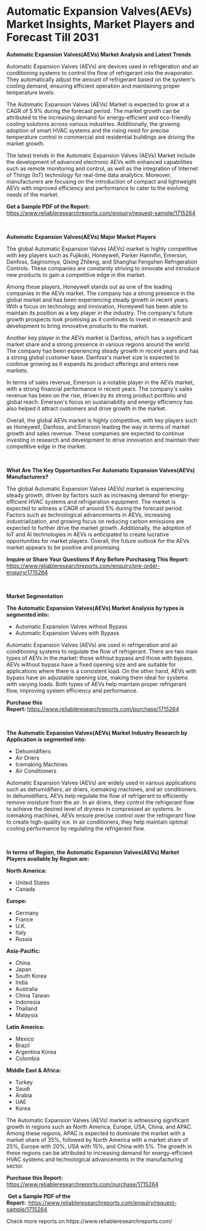 <p><h1>Automatic Expansion Valves(AEVs) Market Insights, Market Players and Forecast Till 2031</h1></p><p><strong>Automatic Expansion Valves(AEVs) Market Analysis and Latest Trends</strong></p>
<p><p>Automatic Expansion Valves (AEVs) are devices used in refrigeration and air conditioning systems to control the flow of refrigerant into the evaporator. They automatically adjust the amount of refrigerant based on the system's cooling demand, ensuring efficient operation and maintaining proper temperature levels.</p><p>The Automatic Expansion Valves (AEVs) Market is expected to grow at a CAGR of 5.9% during the forecast period. The market growth can be attributed to the increasing demand for energy-efficient and eco-friendly cooling solutions across various industries. Additionally, the growing adoption of smart HVAC systems and the rising need for precise temperature control in commercial and residential buildings are driving the market growth.</p><p>The latest trends in the Automatic Expansion Valves (AEVs) Market include the development of advanced electronic AEVs with enhanced capabilities such as remote monitoring and control, as well as the integration of Internet of Things (IoT) technology for real-time data analytics. Moreover, manufacturers are focusing on the introduction of compact and lightweight AEVs with improved efficiency and performance to cater to the evolving needs of the market.</p></p>
<p><strong>Get a Sample PDF of the Report:&nbsp;</strong> <a href="https://www.reliableresearchreports.com/enquiry/request-sample/1715264">https://www.reliableresearchreports.com/enquiry/request-sample/1715264</a></p>
<p>&nbsp;</p>
<p><strong>Automatic Expansion Valves(AEVs) Major Market Players</strong></p>
<p><p>The global Automatic Expansion Valves (AEVs) market is highly competitive with key players such as Fujikoki, Honeywell, Parker Hannifin, Emerson, Danfoss, Saginomiya, Qixing Zhileng, and Shanghai Fengshen Refrigeration Controls. These companies are constantly striving to innovate and introduce new products to gain a competitive edge in the market.</p><p>Among these players, Honeywell stands out as one of the leading companies in the AEVs market. The company has a strong presence in the global market and has been experiencing steady growth in recent years. With a focus on technology and innovation, Honeywell has been able to maintain its position as a key player in the industry. The company's future growth prospects look promising as it continues to invest in research and development to bring innovative products to the market.</p><p>Another key player in the AEVs market is Danfoss, which has a significant market share and a strong presence in various regions around the world. The company has been experiencing steady growth in recent years and has a strong global customer base. Danfoss's market size is expected to continue growing as it expands its product offerings and enters new markets.</p><p>In terms of sales revenue, Emerson is a notable player in the AEVs market, with a strong financial performance in recent years. The company's sales revenue has been on the rise, driven by its strong product portfolio and global reach. Emerson's focus on sustainability and energy efficiency has also helped it attract customers and drive growth in the market.</p><p>Overall, the global AEVs market is highly competitive, with key players such as Honeywell, Danfoss, and Emerson leading the way in terms of market growth and sales revenue. These companies are expected to continue investing in research and development to drive innovation and maintain their competitive edge in the market.</p></p>
<p>&nbsp;</p>
<p><strong>What Are The Key Opportunities For Automatic Expansion Valves(AEVs) Manufacturers?</strong></p>
<p><p>The global Automatic Expansion Valves (AEVs) market is experiencing steady growth, driven by factors such as increasing demand for energy-efficient HVAC systems and refrigeration equipment. The market is expected to witness a CAGR of around 5% during the forecast period. Factors such as technological advancements in AEVs, increasing industrialization, and growing focus on reducing carbon emissions are expected to further drive the market growth. Additionally, the adoption of IoT and AI technologies in AEVs is anticipated to create lucrative opportunities for market players. Overall, the future outlook for the AEVs market appears to be positive and promising.</p></p>
<p><strong>Inquire or Share Your Questions If Any Before Purchasing This Report:</strong> <a href="https://www.reliableresearchreports.com/enquiry/pre-order-enquiry/1715264">https://www.reliableresearchreports.com/enquiry/pre-order-enquiry/1715264</a></p>
<p>&nbsp;</p>
<p><strong>Market Segmentation</strong></p>
<p><strong>The Automatic Expansion Valves(AEVs) Market Analysis by types is segmented into:</strong></p>
<p><ul><li>Automatic Expansion Valves without Bypass</li><li>Automatic Expansion Valves with Bypass</li></ul></p>
<p><p>Automatic Expansion Valves (AEVs) are used in refrigeration and air conditioning systems to regulate the flow of refrigerant. There are two main types of AEVs in the market: those without bypass and those with bypass. AEVs without bypass have a fixed opening size and are suitable for applications where there is a consistent load. On the other hand, AEVs with bypass have an adjustable opening size, making them ideal for systems with varying loads. Both types of AEVs help maintain proper refrigerant flow, improving system efficiency and performance.</p></p>
<p><strong>Purchase this Report:&nbsp;</strong><a href="https://www.reliableresearchreports.com/purchase/1715264">https://www.reliableresearchreports.com/purchase/1715264</a></p>
<p>&nbsp;</p>
<p><strong>The Automatic Expansion Valves(AEVs) Market Industry Research by Application is segmented into:</strong></p>
<p><ul><li>Dehumidifiers</li><li>Air Driers</li><li>Icemaking Machines</li><li>Air Conditioners</li></ul></p>
<p><p>Automatic Expansion Valves (AEVs) are widely used in various applications such as dehumidifiers, air driers, icemaking machines, and air conditioners. In dehumidifiers, AEVs help regulate the flow of refrigerant to efficiently remove moisture from the air. In air driers, they control the refrigerant flow to achieve the desired level of dryness in compressed air systems. In icemaking machines, AEVs ensure precise control over the refrigerant flow to create high-quality ice. In air conditioners, they help maintain optimal cooling performance by regulating the refrigerant flow.</p></p>
<p>&nbsp;</p>
<p><strong>In terms of Region, the Automatic Expansion Valves(AEVs) Market Players available by Region are:</strong></p>
<p>
    <p> <strong> North America: </strong>
        <ul>
            <li>United States</li>
            <li>Canada</li>
        </ul>
        </p> 
    <p> <strong> Europe: </strong>
        <ul>
            <li>Germany</li>
            <li>France</li>
            <li>U.K.</li>
            <li>Italy</li>
            <li>Russia</li>
        </ul>
        </p> 
    <p> <strong> Asia-Pacific: </strong>
        <ul>
            <li>China</li>
            <li>Japan</li>
            <li>South Korea</li>
            <li>India</li>
            <li>Australia</li>
            <li>China Taiwan</li>
            <li>Indonesia</li>
            <li>Thailand</li>
            <li>Malaysia</li>
        </ul>
        </p> 
    <p> <strong> Latin America: </strong>
        <ul>
            <li>Mexico</li>
            <li>Brazil</li>
            <li>Argentina Korea</li>
            <li>Colombia</li>
        </ul>
        </p> 
    <p> <strong> Middle East & Africa: </strong>
        <ul>
            <li>Turkey</li>
            <li>Saudi</li>
            <li>Arabia</li>
            <li>UAE</li>
            <li>Korea</li>
        </ul>
    </p>
    </p>
<p><p>The Automatic Expansion Valves (AEVs) market is witnessing significant growth in regions such as North America, Europe, USA, China, and APAC. Among these regions, APAC is expected to dominate the market with a market share of 35%, followed by North America with a market share of 25%, Europe with 20%, USA with 15%, and China with 5%. The growth in these regions can be attributed to increasing demand for energy-efficient HVAC systems and technological advancements in the manufacturing sector.</p></p>
<p><strong>Purchase this Report: </strong><a href="https://www.reliableresearchreports.com/purchase/1715264">https://www.reliableresearchreports.com/purchase/1715264</a></p>
<p>&nbsp;<strong>Get a Sample PDF of the Report:&nbsp;&nbsp;</strong><a href="https://www.reliableresearchreports.com/enquiry/request-sample/1715264">https://www.reliableresearchreports.com/enquiry/request-sample/1715264</a></p>
<p><strong></strong></p>
<p>Check more reports on https://www.reliableresearchreports.com/</p>